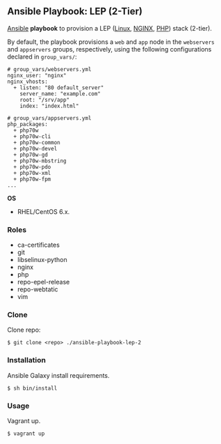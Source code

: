 ## Ansible Playbook: LEP (2-Tier)

[Ansible](http://www.ansible.com/) **playbook** to provision a LEP ([Linux](http://www.linux.org/), [NGINX](http://nginx.org/), [PHP](http://php.net/)) stack (2-tier).

By default, the playbook provisions a `web` and `app` node in the `webservers` and `appservers` groups, respectively, using the following configurations declared in `group_vars/`:

    # group_vars/webservers.yml
    nginx_user: "nginx"
    nginx_vhosts:
      + listen: "80 default_server"
        server_name: "example.com"
        root: "/srv/app"
        index: "index.html"

    # group_vars/appservers.yml
    php_packages:
      + php70w
      + php70w-cli
      + php70w-common
      + php70w-devel
      + php70w-gd
      + php70w-mbstring
      + php70w-pdo
      + php70w-xml
      + php70w-fpm
    ...

**OS**
- RHEL/CentOS 6.x.

### Roles

- ca-certificates
- git
- libselinux-python
- nginx
- php
- repo-epel-release
- repo-webtatic
- vim

### Clone

Clone repo:
    
    $ git clone <repo> ./ansible-playbook-lep-2

### Installation

Ansible Galaxy install requirements.

    $ sh bin/install

### Usage

Vagrant up.

    $ vagrant up
